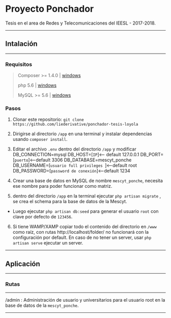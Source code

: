 # Proyecto Ponchador
Tesis en el area de Redes y Telecomunicaciones del IEESL - 2017-2018.

---
## Intalación
---
### Requisitos

> Composer  >= 1.4.0 |  [windows](https://getcomposer.org/download/)
> 
> php 5.6 |  [windows](http://windows.php.net/download/)
> 
> MySQL >= 5.6 | [windows](https://dev.mysql.com/downloads/)

### Pasos
1. Clonar este repositorio: `git clone https://github.com/liederivative/ponchador-tesis-loyola`

2. Dirigirse al directorio `/app` en una terminal y instalar dependencias  usando  `composer install`.

3. Editar el archivo `.env` dentro del directorio `/app` y modificar 
DB_CONNECTION=mysql
DB_HOST=[`IP`]<-- default 127.0.0.1
DB_PORT=[`puerto`]<--default 3306
DB_DATABASE=mescyt_ponche
DB_USERNAME=[`usuario full privileges `]<--default root
DB_PASSWORD=[`password de conexión`]<--default 1234

4. Crear una base de datos en MySQL de nombre `mescyt_ponche`, necesita ese nombre para poder funcionar como matriz. 

5. dentro del directorio `/app` en la terminal ejecutar `php artisan migrate` , se crea el schema para la base de datos de la Mescyt. 
- Luego ejecutar `php artisan db:seed` para generar el usuario `root` con clave por defecto de `123456`.

6. Si tiene WAMP/XAMP copiar todo el  contenido del directorio en `/www` como raíz, con rutas http://localhost/folder/ no funcionará con la configuración por default. En caso de no tener un server, usar `php artisan serve` ejecutar un server.

---
## Aplicación
---
### Rutas 


----------

/admin  :  Administración de usuario y universitarios para el usuario root en la base de datos de la `mescyt_ponche`.

----------


